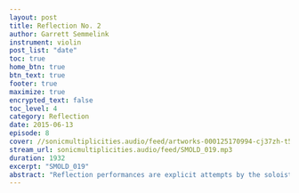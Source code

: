 ```yaml
---
layout: post
title: Reflection No. 2
author: Garrett Semmelink
instrument: violin
post_list: "date"
toc: true
home_btn: true
btn_text: true
footer: true
maximize: true
encrypted_text: false
toc_level: 4
category: Reflection
date: 2015-06-13
episode: 8
cover: //sonicmultiplicities.audio/feed/artworks-000125170994-cj37zh-t500x500.jpg 
stream_url: sonicmultiplicities.audio/feed/SMOLD_019.mp3
duration: 1932
excerpt: "SMOLD_019"
abstract: "Reflection performances are explicit attempts by the soloist to reflect upon their overarching SM experience, as it relates to the present time period."
---
```

